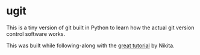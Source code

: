 # ugit

This is a tiny version of git built in Python to learn how the actual git version control software works.

This was built while following-along with the [great tutorial](https://www.leshenko.net/p/ugit) by Nikita.
